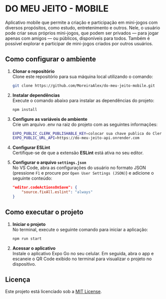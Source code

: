 # DO MEU JEITO - MOBILE

Aplicativo mobile que permite a criação e participação em mini-jogos com diversos propósitos, como estudo, entretenimento e outros.
Nele, o usuário pode criar seus próprios mini-jogos, que podem ser privados — para jogar apenas com amigos — ou públicos, disponíveis para todos. Também é possível explorar e participar de mini-jogos criados por outros usuários.

## Como configurar o ambiente

1. **Clonar o repositório**  
   Clone este repositório para sua máquina local utilizando o comando:
   ```bash
   git clone https://github.com/MoreiraAlex/do-meu-jeito-mobile.git
   ```

2. **Instalar dependências**  
   Execute o comando abaixo para instalar as dependências do projeto:
   ```bash
   npm install
   ```

3. **Configure as variáveis de ambiente**  
   Crie um arquivo .env na raiz do projeto com as seguintes informações:
    ```bash
    EXPO_PUBLIC_CLERK_PUBLISHABLE_KEY=colocar sua chave publica do Clerk
    EXPO_PUBLIC_URL_API=https://do-meu-jeito-api.onrender.com
    ```
4. **Configurar ESLint**  
   Certifique-se de que a extensão **ESLint** está ativa no seu editor.

5. **Configurar o arquivo `settings.json`**  
   No VS Code, abra as configurações do usuário no formato JSON (pressione `F1` e procure por `Open User Settings (JSON)`) e adicione o seguinte conteúdo:
   ```json
   "editor.codeActionsOnSave": {
       "source.fixAll.eslint": "always"
   }
   ```

## Como executar o projeto
1. **Iniciar o projeto**  
    No terminal, execute o seguinte comando para iniciar a aplicação:
   ```bash
   npm run start
   ```

2. **Acessar o aplicativo**  
   Instale o aplicativo Expo Go no seu celular.
   Em seguida, abra o app e escaneie o QR Code exibido no terminal para visualizar o projeto no dispositivo.

## Licença

Este projeto está licenciado sob a [MIT License](LICENSE).